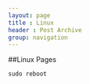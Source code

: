 ```yaml
---
layout: page
title : Linux
header : Post Archive
group: navigation
---
```


##Linux Pages

	sudo reboot